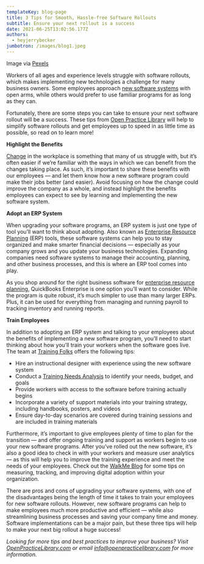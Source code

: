 ```yaml
---
templateKey: blog-page
title: 3 Tips for Smooth, Hassle-free Software Rollouts
subtitle: Ensure your next rollout is a success
date: 2021-06-25T13:02:56.177Z
authors:
  - heyjerrybecker
jumbotron: /images/blog1.jpeg
---
```

Image via [Pexels](https://www.pexels.com/photo/woman-wearing-red-and-black-checkered-blouse-using-macbook-1181472/)



Workers of all ages and experience levels struggle with software rollouts, which makes implementing new technologies a challenge for many business owners. Some employees approach [new software systems](https://www.ezcomputersolutions.com/the-pros-and-cons-of-upgrading-your-business-software/) with open arms, while others would prefer to use familiar programs for as long as they can.



Fortunately, there are some steps you can take to ensure your next software rollout will be a success. These tips from [Open Practice Library](https://openpracticelibrary.com/) will help to simplify software rollouts and get employees up to speed in as little time as possible, so read on to learn more!

**Highlight the Benefits**

[Change](https://www.situationmanagementsystems.com/blog/index.php/influence-skills-2/why-change-is-good-for-the-workplace/) in the workplace is something that many of us struggle with, but it’s often easier if we’re familiar with the ways in which we can benefit from the changes taking place. As such, it’s important to share these benefits with our employees — and let them know how a new software program could make their jobs better (and easier). Avoid focusing on how the change could improve the company as a whole, and instead highlight the benefits employees can expect to see by learning and implementing the new software system.

**Adopt an ERP System**

When upgrading your software programs, an ERP system is just one type of tool you’ll want to think about adopting. Also known as [Enterprise Resource Planning](https://www.121ecommerce.com/resources/blog/top-signs-that-your-business-needs-an-erp-system/) (ERP) tools, these software systems can help you to stay organized and make smarter financial decisions — especially as your company grows and you update your business technologies. Expanding companies need software systems to manage their accounting, planning, and other business processes, and this is where an ERP tool comes into play.



As you shop around for the right business software for [enterprise resource planning](https://quickbooks.intuit.com/desktop/enterprise/erp/%23overview), QuickBooks Enterprise is one option you’ll want to consider. While the program is quite robust, it’s much simpler to use than many larger ERPs. Plus, it can be used for everything from managing and running payroll to tracking inventory and running reports.

**Train Employees**

In addition to adopting an ERP system and talking to your employees about the benefits of implementing a new software program, you’ll need to start thinking about how you’ll train your workers when the software goes live. The team at [Training Folks](https://www.trainingfolks.com/blog/5-tips-for-new-software-implementation-training-success) offers the following tips:



* Hire an instructional designer with experience using the new software system
* Conduct a [Training Needs Analysis](https://www.learnupon.com/blog/training-needs-analysis/) to identify your needs, budget, and goals
* Provide workers with access to the software before training actually begins
* Incorporate a variety of support materials into your training strategy, including handbooks, posters, and videos
* Ensure day-to-day scenarios are covered during training sessions and are included in training materials



Furthermore, it’s important to give employees plenty of time to plan for the transition — and offer ongoing training and support as workers begin to use your new software programs. After you’ve rolled out the new software, it’s also a good idea to check in with your workers and measure user analytics — as this will help you to improve the training experience and meet the needs of your employees. Check out the [WalkMe Blog](https://blog.walkme.com/how-to-measure-digital-adoption/) for some tips on measuring, tracking, and improving digital adoption within your organization.



There are pros and cons of upgrading your software systems, with one of the disadvantages being the length of time it takes to train your employees for new software rollouts. However, new software programs can help to make employees much more productive and efficient — while also streamlining business processes and saving your company time and money. Software implementations can be a major pain, but these three tips will help to make your next big rollout a huge success!



*Looking for more tips and best practices to improve your business? Visit [OpenPracticeLibrary.com](https://openpracticelibrary.com/) or email [info@openpracticelibrary.com](mailto:info@openpracticelibrary.com) for more information.*
